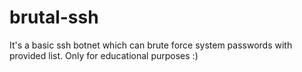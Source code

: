 # brutal-ssh
It's a basic ssh botnet which can brute force system passwords with provided list. Only for educational purposes :)
